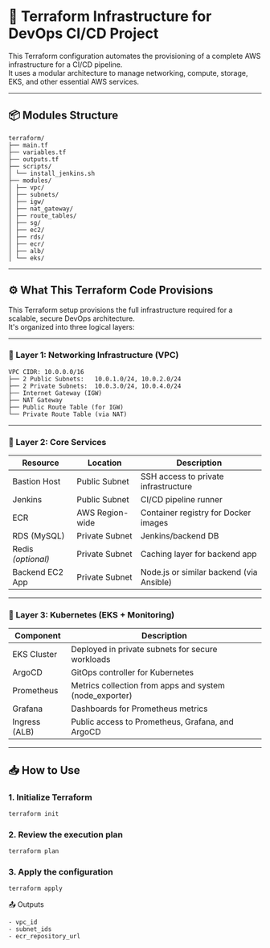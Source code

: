 # 🚀 Terraform Infrastructure for DevOps CI/CD Project

This Terraform configuration automates the provisioning of a complete AWS infrastructure for a CI/CD pipeline.\
It uses a modular architecture to manage networking, compute, storage, EKS, and other essential AWS services.

---

## 📦 Modules Structure
```
terraform/
├── main.tf
├── variables.tf
├── outputs.tf
├── scripts/
│ └── install_jenkins.sh
├── modules/
│ ├── vpc/
│ ├── subnets/
│ ├── igw/
│ ├── nat_gateway/
│ ├── route_tables/
│ ├── sg/
│ ├── ec2/
│ ├── rds/
│ ├── ecr/
│ ├── alb/
│ └── eks/
```

---

## ⚙️ What This Terraform Code Provisions

This Terraform setup provisions the full infrastructure required for a scalable, secure DevOps architecture.\
 It's organized into three logical layers:

---

### 🔹 Layer 1: Networking Infrastructure (VPC)

```
VPC CIDR: 10.0.0.0/16
├── 2 Public Subnets:   10.0.1.0/24, 10.0.2.0/24
├── 2 Private Subnets:  10.0.3.0/24, 10.0.4.0/24
├── Internet Gateway (IGW)
├── NAT Gateway
├── Public Route Table (for IGW)
└── Private Route Table (via NAT)
```

---

### 🔹 Layer 2: Core Services

| Resource         | Location         | Description                           |
|------------------|------------------|---------------------------------------|
| Bastion Host     | Public Subnet    | SSH access to private infrastructure  |
| Jenkins          | Public Subnet    | CI/CD pipeline runner                 |
| ECR              | AWS Region-wide  | Container registry for Docker images  |
| RDS (MySQL)      | Private Subnet   | Jenkins/backend DB                    |
| Redis *(optional)* | Private Subnet | Caching layer for backend app         |
| Backend EC2 App  | Private Subnet   | Node.js or similar backend (via Ansible) |

---

### 🔹 Layer 3: Kubernetes (EKS + Monitoring)

| Component    | Description                                                   |
|--------------|---------------------------------------------------------------|
| EKS Cluster  | Deployed in private subnets for secure workloads              |
| ArgoCD       | GitOps controller for Kubernetes                              |
| Prometheus   | Metrics collection from apps and system (node_exporter)       |
| Grafana      | Dashboards for Prometheus metrics                             |
| Ingress (ALB)| Public access to Prometheus, Grafana, and ArgoCD              |

---


## 📥 How to Use

### 1. Initialize Terraform
```bash
terraform init
```
### 2. Review the execution plan
```bash
terraform plan
```

### 3. Apply the configuration
```bash
terraform apply
```

📤 Outputs
```
- vpc_id
- subnet_ids
- ecr_repository_url
```
